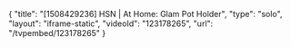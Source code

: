 {
    "title": "[1508429236] HSN | At Home: Glam Pot Holder",
    "type": "solo",
    "layout": "iframe-static",
    "videoId": "123178265",
    "url": "\/tvpembed\/123178265"
}